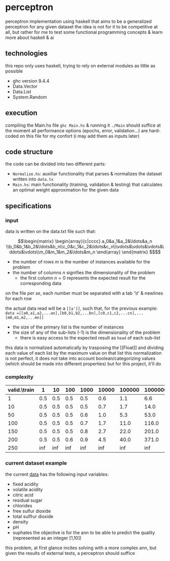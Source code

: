 # perceptron 
perceptron implementation using haskell that aims to be a generalized perceptron for any given dataset
the idea is not for it to be competitive at all, but rather for me to test some functional programming concepts & learn more about haskell & ai

## technologies
this repo only uses haskell, trying to rely on external modules as little as possible
- ghc version 9.4.4 
- Data.Vector
- Data.List
- System.Random

## execution
compiling the Main.hs file `ghc Main.hs` & running it `./Main` should suffice
at the moment all performance options (epochs, error, validation...) are hard-coded on this file for my confort
(i may add them as inputs later)

## code structure
the code can be divided into two different parts:
- `Normalize.hs`: auxiliar functionality that parses & normalizes the dataset written into `data.tx`
- `Main.hs`: main functionality (training, validation & testing) that calculates an optimal weight approximation for the given data

## specifications
### input
data is written on the data.txt file such that:

```math
\begin{matrix}
\begin{array}{c|cccc}
a_0&a_1&a_2&\ldots&a_n \\b_0&b_1&b_2&\ldots&b_n\\c_0&c_1&c_2&\ldots&c_n\\\vdots&\vdots&\vdots&\ddots&\vdots\\m_0&m_1&m_2&\ldots&m_n
\end{array}
\end{matrix}
$$
```
- the number of rows $m$ is the number of instances available for the problem
- the number of columns $n$ signifies the dimensionality of the problem
    - the first column $n=0$ represents the expected result for the corresponding data

on the file *per se*, each number must be separated with a tab '\t' & newlines for each row

the actual data read will be a `[[a']]`, such that, for the previous example:
```data =[[a0,a1,a2,...an],[b0,b1,b2,...bn],[c0,c1,c2,...cn],...[m0,m1,m2,...mn]]```

- the size of the primary list is the number of instances
- the size of any of the sub-lists (-1) is the dimensionality of the problem
    - there is easy access to the expected result as `head` of each sub-list

this data is normalized automatically by trasposing the [[Float]] and dividing each value of each list by the maximum value on that list
this normalization is not perfect, it does not take into account boolean/categorizing values (which should be made into different properties) but for this project, it'll do

### complexity 

| valid.\train  | 1     | 10    | 100   | 1000  | 10000 | 100000 | 1000000 | 10000000 | 100000000 |
|---------------|-------|-------|-------|-------|-------|--------|---------|----------|-----------|
| 1             | 0.5   | 0.5   | 0.5   | 0.5   | 0.6   | 1.1    | 6.6     | 64.0     | inf       |
| 10            | 0.5   | 0.5   | 0.5   | 0.5   | 0.7   | 1.7    | 14.0    | 157.0    | inf       |
| 50            | 0.5   | 0.5   | 0.5   | 0.6   | 1.0   | 5.3    | 53.0    | 493.9    | inf       |
| 100           | 0.5   | 0.5   | 0.5   | 0.7   | 1.7   | 11.0   | 116.0   | 1098.3   | inf       |
| 150           | 0.5   | 0.5   | 0.5   | 0.8   | 2.7   | 22.0   | 201.0   | inf      | inf       |
| 200           | 0.5   | 0.5   | 0.6   | 0.9   | 4.5   | 40.0   | 371.0   | inf      | inf       |
| 250           | inf   | inf   | inf   | inf   | inf   | inf    | inf     | inf      | inf       |


### current dataset example

the current [data](https://archive.ics.uci.edu/ml/datasets/Wine+Quality) has the following input variables:
- fixed acidity
- volatile acidity
- citric acid
- residual sugar
- chlorides
- free sulfur dioxide
- total sulfur dioxide
- density
- pH
- suphates
the objective is for the ann to be able to predict the quality (represented as an integer [1,10])

this problem, at first glance incites solving with a more complex ann, but given the results of external tests, a perceptron should suffice
